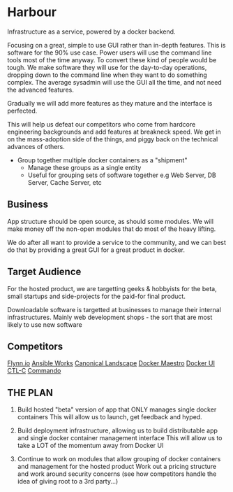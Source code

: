 Harbour
=======

Infrastructure as a service, powered by a docker backend.

Focusing on a great, simple to use GUI rather than in-depth features. This is software for the 90% use case. Power users will use the command line tools most of the time anyway. To convert these kind of people would be tough. We make software they will use for the day-to-day operations, dropping down to the command line when they want to do something complex. The average sysadmin will use the GUI all the time, and not need the advanced features.

Gradually we will add more features as they mature and the interface is perfected.

This will help us defeat our competitors who come from hardcore engineering backgrounds and add features at breakneck speed. We get in on the mass-adoption side of the things, and piggy back on the technical advances of others.


- Group together multiple docker containers as a "shipment"
    - Manage these groups as a single entity
    - Useful for grouping sets of software together e.g Web Server, DB Server, Cache Server, etc




Business
--------

App structure should be open source, as should some modules. We will make money off the non-open modules that do most of the heavy lifting.

We do after all want to provide a service to the community, and we can best do that by providing a great GUI for a great product in docker.




Target Audience
---------------

For the hosted product, we are targetting geeks & hobbyists for the beta, small startups and side-projects for the paid-for final product.

Downloadable software is targetted at businesses to manage their internal infrastructures. Mainly web development shops - the sort that are most likely to use new software



Competitors
-----------

[Flynn.io](https://flynn.io)
[Ansible Works](http://www.ansibleworks.com)
[Canonical Landscape](https://landscape.canonical.com)
[Docker Maestro](https://github.com/toscanini/maestro)
[Docker UI](https://github.com/crosbymichael/dockerui)
[CTL-C](http://ctl-c.io)
[Commando](https://commando.io)



THE PLAN
--------


1) Build hosted "beta" version of app that ONLY manages single docker containers
This will allow us to launch, get feedback and hyped.

2) Build deployment infrastructure, allowing us to build distributable app and single docker container management interface
This will allow us to take a LOT of the momentum away from Docker UI

3) Continue to work on modules that allow grouping of docker containers and management for the hosted product
Work out a pricing structure and work around security concerns (see how competitors handle the idea of giving root to a 3rd party...)












